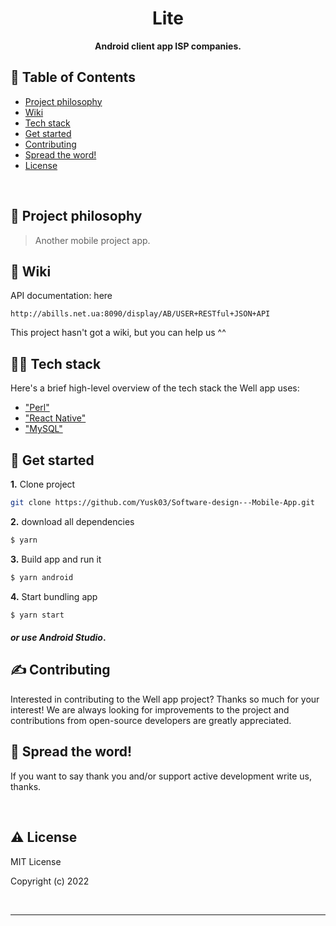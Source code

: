 <div align="center">
  <h1>Lite</h1>
  <p>
    <strong>Android client app ISP companies.</strong>
  </p>
</div>


## 🚩 Table of Contents

- [Project philosophy](#-project-philosophy)
- [Wiki](#-wiki)
- [Tech stack](#-tech-stack)
- [Get started](#-get-started)
- [Contributing](#-contributing)
- [Spread the word!](#-spread-the-word)
- [License](#-license)

<br />

## 🧐 Project philosophy

> Another mobile project app.


## 📒 Wiki

API documentation: here

```
http://abills.net.ua:8090/display/AB/USER+RESTful+JSON+API
```

This project hasn't got a wiki, but you can help us ^^

## 👨‍💻 Tech stack

Here's a brief high-level overview of the tech stack the Well app uses:

- ["Perl"](https://www.perl.org/)
- ["React Native"](https://reactnative.dev/)
- ["MySQL"](https://www.mysql.com/)

## 🎉 Get started

**1.** Clone project
```bash
git clone https://github.com/Yusk03/Software-design---Mobile-App.git
```
**2.** download all dependencies
```bash
$ yarn
```
**3.** Build app and run it
```bash
$ yarn android
```
**4.** Start bundling app
```bash
$ yarn start
```

#### *or use Android Studio*.

## ✍️ Contributing

Interested in contributing to the Well app project? Thanks so much for your interest! We are always looking for improvements to the project and contributions from open-source developers are greatly appreciated.

## 🌟 Spread the word!

If you want to say thank you and/or support active development write us, thanks.

<br />

## ⚠️ License

MIT License

Copyright (c) 2022

<br />

---